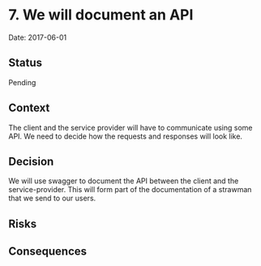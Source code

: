 # 7. We will document an API

Date: 2017-06-01

## Status

Pending

## Context

The client and the service provider will have to communicate using some API.
We need to decide how the requests and responses will look like.

## Decision

We will use swagger to document the API between the client and the service-provider. This will form part of the documentation of a strawman that we send to our users.

## Risks

## Consequences

